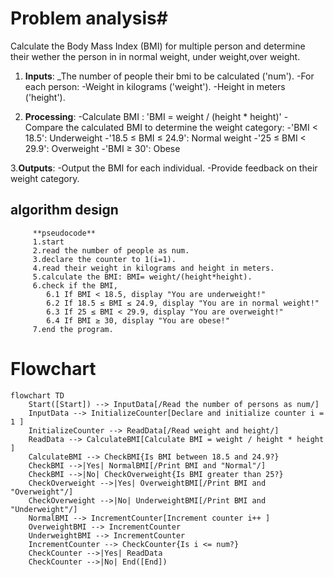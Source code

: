 # Problem analysis#
Calculate the Body Mass Index (BMI) for multiple person and determine their wether the person in in normal weight, under weight,over weight.
  1. **Inputs**:
        _The number of people their bmi  to be calculated ('num').
        -For each person:
            -Weight in kilograms ('weight').
            -Height in meters ('height').

  2. **Processing**:
        -Calculate BMI : 'BMI = weight / (height * height)'
        -Compare the calculated BMI to determine the weight category:
            -'BMI < 18.5': Underweight
            -'18.5 ≤ BMI ≤ 24.9': Normal weight
            -'25 ≤ BMI < 29.9': Overweight
            -'BMI ≥ 30': Obese

   3.**Outputs**:
        -Output the BMI for each individual.
        -Provide feedback on their weight category.

## algorithm design ##
         **pseudocode**
         1.start
         2.read the number of people as num.
         3.declare the counter to 1(i=1).
         4.read their weight in kilograms and height in meters.
         5.calculate the BMI: BMI= weight/(height*height).
         6.check if the BMI,
            6.1 If BMI < 18.5, display "You are underweight!"
            6.2 If 18.5 ≤ BMI ≤ 24.9, display "You are in normal weight!"
            6.3 If 25 ≤ BMI < 29.9, display "You are overweight!"
            6.4 If BMI ≥ 30, display "You are obese!"  
         7.end the program. 
        
              
# Flowchart

```mermaid
flowchart TD
    Start([Start]) --> InputData[/Read the number of persons as num/]
    InputData --> InitializeCounter[Declare and initialize counter i = 1 ]
    InitializeCounter --> ReadData[/Read weight and height/]
    ReadData --> CalculateBMI[Calculate BMI = weight / height * height ]
    CalculateBMI --> CheckBMI{Is BMI between 18.5 and 24.9?}
    CheckBMI -->|Yes| NormalBMI[/Print BMI and "Normal"/]
    CheckBMI -->|No| CheckOverweight{Is BMI greater than 25?}
    CheckOverweight -->|Yes| OverweightBMI[/Print BMI and "Overweight"/]
    CheckOverweight -->|No| UnderweightBMI[/Print BMI and "Underweight"/]
    NormalBMI --> IncrementCounter[Increment counter i++ ]
    OverweightBMI --> IncrementCounter
    UnderweightBMI --> IncrementCounter
    IncrementCounter --> CheckCounter{Is i <= num?}
    CheckCounter -->|Yes| ReadData
    CheckCounter -->|No| End([End])











